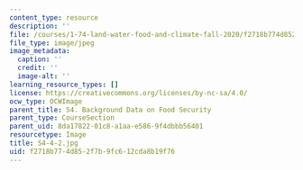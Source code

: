 ```yaml
---
content_type: resource
description: ''
file: /courses/1-74-land-water-food-and-climate-fall-2020/f2718b774d852f7b9fc612cda8b19f76_S4-4-2.jpg
file_type: image/jpeg
image_metadata:
  caption: ''
  credit: ''
  image-alt: ''
learning_resource_types: []
license: https://creativecommons.org/licenses/by-nc-sa/4.0/
ocw_type: OCWImage
parent_title: S4. Background Data on Food Security
parent_type: CourseSection
parent_uid: 8da17822-01c8-a1aa-e586-9f4dbbb56401
resourcetype: Image
title: S4-4-2.jpg
uid: f2718b77-4d85-2f7b-9fc6-12cda8b19f76
---
```


